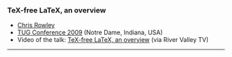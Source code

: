 
### TeX-free LaTeX, an overview

+ [Chris Rowley]({{site.baseurl}}/about/team/#chris-rowley)
+ [TUG Conference 2009](http://tug.org/tug2009/) (Notre Dame, Indiana, USA)
+ Video of the talk: [TeX-free LaTeX, an overview](http://www.zeeba.tv/tex-free-latex-an-overview/) (via River Valley TV)

***

